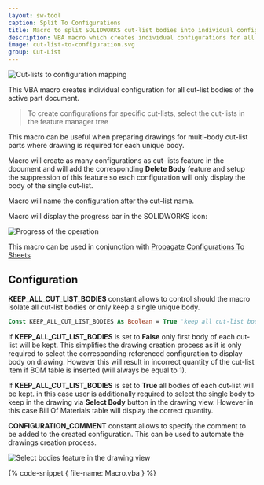 ```yaml
---
layout: sw-tool
caption: Split To Configurations
title: Macro to split SOLIDWORKS cut-list bodies into individual configurations
description: VBA macro which creates individual configurations for all cut-list bodies (or unique bodies) in the active SOLIDWORKS part document for the drawing generation purpose
image: cut-list-to-configuration.svg
group: Cut-List
---
```

![Cut-lists to configuration mapping](cut-lists-configurations.png)

This VBA macro creates individual configuration for all cut-list bodies of the active part document.

> To create configurations for specific cut-lists, select the cut-lists in the feature manager tree

This macro can be useful when preparing drawings for multi-body cut-list parts where drawing is required for each unique body.

Macro will create as many configurations as cut-lists feature in the document and will add the corresponding **Delete Body** feature and setup the suppression of this feature so each configuration will only display the body of the single cut-list.

Macro will name the configuration after the cut-list name.

Macro will display the progress bar in the SOLIDWORKS icon:

![Progress of the operation](progress-bar.png)

This macro can be used in conjunction with [Propagate Configurations To Sheets](/solidworks-api/document/drawing/propagate-configurations-sheets/)

## Configuration

**KEEP_ALL_CUT_LIST_BODIES** constant allows to control should the macro isolate all cut-list bodies or only keep a single unique body.

~~~ vb
Const KEEP_ALL_CUT_LIST_BODIES As Boolean = True 'keep all cut-list bodies
~~~

If **KEEP_ALL_CUT_LIST_BODIES** is set to **False** only first body of each cut-list will be kept. This simplifies the drawing creation process as it is only required to select the corresponding referenced configuration to display body on drawing. However this will result in incorrect quantity of the cut-list item if BOM table is inserted (will always be equal to 1).

If **KEEP_ALL_CUT_LIST_BODIES** is set to **True** all bodies of each cut-list will be kept. in this case user is additionally required to select the single body to keep in the drawing via **Select Body** button in the drawing view. However in this case Bill Of Materials table will display the correct quantity.

**CONFIGURATION_COMMENT** constant allows to specify the comment to be added to the created configuration. This can be used to automate the drawings creation process.

![Select bodies feature in the drawing view](view-select-bodies.png)

{% code-snippet { file-name: Macro.vba } %}